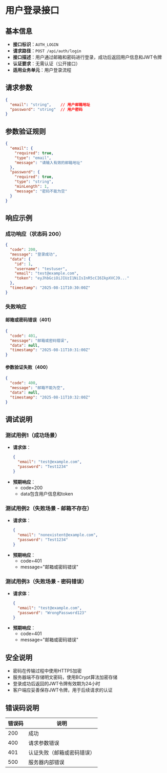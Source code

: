 # 用户登录接口

## 基本信息

- **接口标识**：`AUTH_LOGIN`
- **请求路径**：`POST /api/auth/login`
- **接口描述**：用户通过邮箱和密码进行登录，成功后返回用户信息和JWT令牌
- **认证要求**：无需认证（公开接口）
- **适用业务单元**：用户登录流程

## 请求参数

```json
{
  "email": "string",    // 用户邮箱地址
  "password": "string"  // 用户密码
}
```

## 参数验证规则

```json
{
  "email": {
    "required": true,
    "type": "email",
    "message": "请输入有效的邮箱地址"
  },
  "password": {
    "required": true,
    "type": "string",
    "minLength": 1,
    "message": "密码不能为空"
  }
}
```

## 响应示例

### 成功响应（状态码 200）

```json
{
  "code": 200,
  "message": "登录成功",
  "data": {
    "id": 1,
    "username": "testuser",
    "email": "test@example.com",
    "token": "eyJhbGciOiJIUzI1NiIsInR5cCI6IkpXVCJ9..."
  },
  "timestamp": "2025-08-11T10:30:00Z"
}
```

### 失败响应

#### 邮箱或密码错误（401）

```json
{
  "code": 401,
  "message": "邮箱或密码错误",
  "data": null,
  "timestamp": "2025-08-11T10:31:00Z"
}
```

#### 参数验证失败（400）

```json
{
  "code": 400,
  "message": "邮箱不能为空",
  "data": null,
  "timestamp": "2025-08-11T10:32:00Z"
}
```

## 调试说明

### 测试用例1（成功场景）

- **请求体**：
  ```json
  {
    "email": "test@example.com",
    "password": "Test1234"
  }
  ```
- **预期响应**：
  - code=200
  - data包含用户信息和token

### 测试用例2（失败场景 - 邮箱不存在）

- **请求体**：
  ```json
  {
    "email": "nonexistent@example.com",
    "password": "Test1234"
  }
  ```
- **预期响应**：
  - code=401
  - message="邮箱或密码错误"

### 测试用例3（失败场景 - 密码错误）

- **请求体**：
  ```json
  {
    "email": "test@example.com",
    "password": "WrongPassword123"
  }
  ```
- **预期响应**：
  - code=401
  - message="邮箱或密码错误"

## 安全说明

- 密码在传输过程中使用HTTPS加密
- 服务器端不存储明文密码，使用BCrypt算法加密存储
- 登录成功后返回的JWT令牌有效期为24小时
- 客户端应妥善保存JWT令牌，用于后续请求的认证

## 错误码说明

| 错误码 | 说明 |
| ------ | ---- |
| 200 | 成功 |
| 400 | 请求参数错误 |
| 401 | 认证失败（邮箱或密码错误） |
| 500 | 服务器内部错误 |